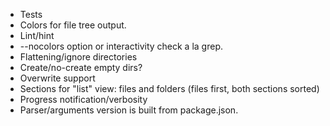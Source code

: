- Tests
- Colors for file tree output.
- Lint/hint
- --nocolors option or interactivity check a la grep.
- Flattening/ignore directories
- Create/no-create empty dirs?
- Overwrite support
- Sections for "list" view: files and folders (files first, both sections sorted)
- Progress notification/verbosity
- Parser/arguments version is built from package.json.